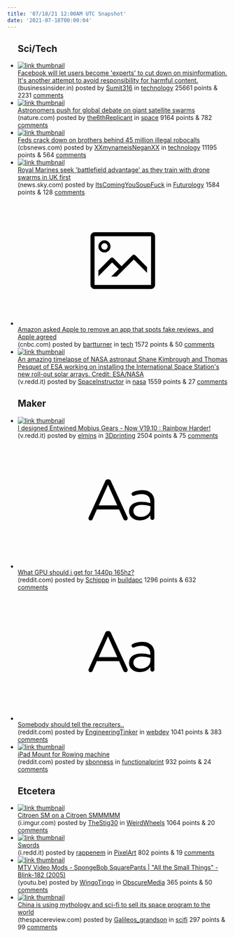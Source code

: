 ```yaml
---
title: '07/18/21 12:00AM UTC Snapshot'
date: '2021-07-18T00:00:04'
---
```

<ul>
<h2>Sci/Tech</h2>

<li><a href='https://www.businessinsider.in/tech/news/facebook-will-let-users-become-experts-to-cut-down-on-misinformation-its-another-attempt-to-avoid-responsibility-for-harmful-content-/articleshow/84500867.cms'><img src='https://b.thumbs.redditmedia.com/fjoPIV3Kmja9uhz_aK78notWXuS3FlYX7GAC13lsQbA.jpg' alt='link thumbnail'></a><div><div class='linkTitle'><a href='https://www.businessinsider.in/tech/news/facebook-will-let-users-become-experts-to-cut-down-on-misinformation-its-another-attempt-to-avoid-responsibility-for-harmful-content-/articleshow/84500867.cms'>Facebook will let users become 'experts' to cut down on misinformation. It's another attempt to avoid responsibility for harmful content.</a></div>(businessinsider.in) posted by <a href='https://www.reddit.com/user/Sumit316'>Sumit316</a> in <a href='https://www.reddit.com/r/technology'>technology</a> 25661 points & 2231 <a href='https://www.reddit.com/r/technology/comments/om58gx/facebook_will_let_users_become_experts_to_cut/'>comments</a></div></li>

<li><a href='https://www.nature.com/articles/d41586-021-01954-4'><img src='https://b.thumbs.redditmedia.com/5jXT2pQgtIHNYtlz8fx0lrczoow7tYece2V7agB7KsM.jpg' alt='link thumbnail'></a><div><div class='linkTitle'><a href='https://www.nature.com/articles/d41586-021-01954-4'>Astronomers push for global debate on giant satellite swarms</a></div>(nature.com) posted by <a href='https://www.reddit.com/user/the6thReplicant'>the6thReplicant</a> in <a href='https://www.reddit.com/r/space'>space</a> 9164 points & 782 <a href='https://www.reddit.com/r/space/comments/om0jp2/astronomers_push_for_global_debate_on_giant/'>comments</a></div></li>

<li><a href='https://www.cbsnews.com/news/robocalls-ftc-crack-down-telemarketing/'><img src='https://a.thumbs.redditmedia.com/lumyo6rAPnYk7iqY9_pwOMsHD-bi1lfznCTAaZ-oNK4.jpg' alt='link thumbnail'></a><div><div class='linkTitle'><a href='https://www.cbsnews.com/news/robocalls-ftc-crack-down-telemarketing/'>Feds crack down on brothers behind 45 million illegal robocalls</a></div>(cbsnews.com) posted by <a href='https://www.reddit.com/user/XXmynameisNeganXX'>XXmynameisNeganXX</a> in <a href='https://www.reddit.com/r/technology'>technology</a> 11195 points & 564 <a href='https://www.reddit.com/r/technology/comments/olzitr/feds_crack_down_on_brothers_behind_45_million/'>comments</a></div></li>

<li><a href='http://news.sky.com/story/royal-marines-seek-battlefield-advantage-as-they-train-with-drone-swarms-in-uk-first-12357549'><img src='https://b.thumbs.redditmedia.com/j06I1mhESzjlgwP_LUFZWy83clVxLumwPHQL7F5RETM.jpg' alt='link thumbnail'></a><div><div class='linkTitle'><a href='http://news.sky.com/story/royal-marines-seek-battlefield-advantage-as-they-train-with-drone-swarms-in-uk-first-12357549'>Royal Marines seek 'battlefield advantage' as they train with drone swarms in UK first</a></div>(news.sky.com) posted by <a href='https://www.reddit.com/user/ItsComingYouSoupFuck'>ItsComingYouSoupFuck</a> in <a href='https://www.reddit.com/r/Futurology'>Futurology</a> 1584 points & 128 <a href='https://www.reddit.com/r/Futurology/comments/om2em2/royal_marines_seek_battlefield_advantage_as_they/'>comments</a></div></li>

<li><a href='https://www.cnbc.com/2021/07/16/apple-removes-fakespot-from-app-store-after-amazon-complains.html'><svg version='1.1' viewBox='-34 -14 104 64' preserveAspectRatio='xMidYMid meet' xmlns='http://www.w3.org/2000/svg' xmlns:xlink='http://www.w3.org/1999/xlink'>
    <title>link thumbnail</title>
    <path d='M32,4H4A2,2,0,0,0,2,6V30a2,2,0,0,0,2,2H32a2,2,0,0,0,2-2V6A2,2,0,0,0,32,4ZM4,30V6H32V30Z'></path>
    <path d='M8.92,14a3,3,0,1,0-3-3A3,3,0,0,0,8.92,14Zm0-4.6A1.6,1.6,0,1,1,7.33,11,1.6,1.6,0,0,1,8.92,9.41Z'></path>
    <path d='M22.78,15.37l-5.4,5.4-4-4a1,1,0,0,0-1.41,0L5.92,22.9v2.83l6.79-6.79L16,22.18l-3.75,3.75H15l8.45-8.45L30,24V21.18l-5.81-5.81A1,1,0,0,0,22.78,15.37Z'></path>
    </svg></a><div><div class='linkTitle'><a href='https://www.cnbc.com/2021/07/16/apple-removes-fakespot-from-app-store-after-amazon-complains.html'>Amazon asked Apple to remove an app that spots fake reviews, and Apple agreed</a></div>(cnbc.com) posted by <a href='https://www.reddit.com/user/bartturner'>bartturner</a> in <a href='https://www.reddit.com/r/tech'>tech</a> 1572 points & 50 <a href='https://www.reddit.com/r/tech/comments/om2qhh/amazon_asked_apple_to_remove_an_app_that_spots/'>comments</a></div></li>

<li><a href='https://v.redd.it/4neov2iydsb71'><img src='https://a.thumbs.redditmedia.com/GkSbPDZDKkh_MnZmcq35cf1KC4TkZlVBXjyvvHcT3q0.jpg' alt='link thumbnail'></a><div><div class='linkTitle'><a href='https://v.redd.it/4neov2iydsb71'>An amazing timelapse of NASA astronaut Shane Kimbrough and Thomas Pesquet of ESA working on installing the International Space Station's new roll-out solar arrays. Credit: ESA/NASA</a></div>(v.redd.it) posted by <a href='https://www.reddit.com/user/SpaceInstructor'>SpaceInstructor</a> in <a href='https://www.reddit.com/r/nasa'>nasa</a> 1559 points & 27 <a href='https://www.reddit.com/r/nasa/comments/om5qku/an_amazing_timelapse_of_nasa_astronaut_shane/'>comments</a></div></li>

<h2>Maker</h2>

<li><a href='https://v.redd.it/7re5vtx6orb71'><img src='https://b.thumbs.redditmedia.com/Mbr3-BgtOGa4tcvCitxIlrEafDp4HPACYx2jet7O8XU.jpg' alt='link thumbnail'></a><div><div class='linkTitle'><a href='https://v.redd.it/7re5vtx6orb71'>I designed Entwined Mobius Gears - Now V19.10 : Rainbow Harder!</a></div>(v.redd.it) posted by <a href='https://www.reddit.com/user/elmins'>elmins</a> in <a href='https://www.reddit.com/r/3Dprinting'>3Dprinting</a> 2504 points & 75 <a href='https://www.reddit.com/r/3Dprinting/comments/om3bp2/i_designed_entwined_mobius_gears_now_v1910/'>comments</a></div></li>

<li><a href='https://www.reddit.com/r/buildapc/comments/om0noc/what_gpu_should_i_get_for_1440p_165hz/'><svg version='1.1' viewBox='-34 -12 104 64' preserveAspectRatio='xMidYMid slice' xmlns='http://www.w3.org/2000/svg' xmlns:xlink='http://www.w3.org/1999/xlink'>
    <title>text link thumbnail</title>
    <path d='M12.19,8.84a1.45,1.45,0,0,0-1.4-1h-.12a1.46,1.46,0,0,0-1.42,1L1.14,26.56a1.29,1.29,0,0,0-.14.59,1,1,0,0,0,1,1,1.12,1.12,0,0,0,1.08-.77l2.08-4.65h11l2.08,4.59a1.24,1.24,0,0,0,1.12.83,1.08,1.08,0,0,0,1.08-1.08,1.64,1.64,0,0,0-.14-.57ZM6.08,20.71l4.59-10.22,4.6,10.22Z'>
    </path>
    <path d='M32.24,14.78A6.35,6.35,0,0,0,27.6,13.2a11.36,11.36,0,0,0-4.7,1,1,1,0,0,0-.58.89,1,1,0,0,0,.94.92,1.23,1.23,0,0,0,.39-.08,8.87,8.87,0,0,1,3.72-.81c2.7,0,4.28,1.33,4.28,3.92v.5a15.29,15.29,0,0,0-4.42-.61c-3.64,0-6.14,1.61-6.14,4.64v.05c0,2.95,2.7,4.48,5.37,4.48a6.29,6.29,0,0,0,5.19-2.48V26.9a1,1,0,0,0,1,1,1,1,0,0,0,1-1.06V19A5.71,5.71,0,0,0,32.24,14.78Zm-.56,7.7c0,2.28-2.17,3.89-4.81,3.89-1.94,0-3.61-1.06-3.61-2.86v-.06c0-1.8,1.5-3,4.2-3a15.2,15.2,0,0,1,4.22.61Z'>
    </path>
    </svg></a><div><div class='linkTitle'><a href='https://www.reddit.com/r/buildapc/comments/om0noc/what_gpu_should_i_get_for_1440p_165hz/'>What GPU should i get for 1440p 165hz?</a></div>(reddit.com) posted by <a href='https://www.reddit.com/user/Schippp'>Schippp</a> in <a href='https://www.reddit.com/r/buildapc'>buildapc</a> 1296 points & 632 <a href='https://www.reddit.com/r/buildapc/comments/om0noc/what_gpu_should_i_get_for_1440p_165hz/'>comments</a></div></li>

<li><a href='https://www.reddit.com/r/webdev/comments/olurvh/somebody_should_tell_the_recruiters/'><svg version='1.1' viewBox='-34 -12 104 64' preserveAspectRatio='xMidYMid slice' xmlns='http://www.w3.org/2000/svg' xmlns:xlink='http://www.w3.org/1999/xlink'>
    <title>text link thumbnail</title>
    <path d='M12.19,8.84a1.45,1.45,0,0,0-1.4-1h-.12a1.46,1.46,0,0,0-1.42,1L1.14,26.56a1.29,1.29,0,0,0-.14.59,1,1,0,0,0,1,1,1.12,1.12,0,0,0,1.08-.77l2.08-4.65h11l2.08,4.59a1.24,1.24,0,0,0,1.12.83,1.08,1.08,0,0,0,1.08-1.08,1.64,1.64,0,0,0-.14-.57ZM6.08,20.71l4.59-10.22,4.6,10.22Z'>
    </path>
    <path d='M32.24,14.78A6.35,6.35,0,0,0,27.6,13.2a11.36,11.36,0,0,0-4.7,1,1,1,0,0,0-.58.89,1,1,0,0,0,.94.92,1.23,1.23,0,0,0,.39-.08,8.87,8.87,0,0,1,3.72-.81c2.7,0,4.28,1.33,4.28,3.92v.5a15.29,15.29,0,0,0-4.42-.61c-3.64,0-6.14,1.61-6.14,4.64v.05c0,2.95,2.7,4.48,5.37,4.48a6.29,6.29,0,0,0,5.19-2.48V26.9a1,1,0,0,0,1,1,1,1,0,0,0,1-1.06V19A5.71,5.71,0,0,0,32.24,14.78Zm-.56,7.7c0,2.28-2.17,3.89-4.81,3.89-1.94,0-3.61-1.06-3.61-2.86v-.06c0-1.8,1.5-3,4.2-3a15.2,15.2,0,0,1,4.22.61Z'>
    </path>
    </svg></a><div><div class='linkTitle'><a href='https://www.reddit.com/r/webdev/comments/olurvh/somebody_should_tell_the_recruiters/'>Somebody should tell the recruiters..</a></div>(reddit.com) posted by <a href='https://www.reddit.com/user/EngineeringTinker'>EngineeringTinker</a> in <a href='https://www.reddit.com/r/webdev'>webdev</a> 1041 points & 383 <a href='https://www.reddit.com/r/webdev/comments/olurvh/somebody_should_tell_the_recruiters/'>comments</a></div></li>

<li><a href='https://www.reddit.com/gallery/om3fcm'><img src='https://b.thumbs.redditmedia.com/ZYzzHIEWvJ8X5lDxkEaslXZ9zJcpD5WY_4ksV6uU3aI.jpg' alt='link thumbnail'></a><div><div class='linkTitle'><a href='https://www.reddit.com/gallery/om3fcm'>iPad Mount for Rowing machine</a></div>(reddit.com) posted by <a href='https://www.reddit.com/user/sbonness'>sbonness</a> in <a href='https://www.reddit.com/r/functionalprint'>functionalprint</a> 932 points & 24 <a href='https://www.reddit.com/r/functionalprint/comments/om3fcm/ipad_mount_for_rowing_machine/'>comments</a></div></li>

<h2>Etcetera</h2>

<li><a href='https://i.imgur.com/cAIHet5.jpg'><img src='https://a.thumbs.redditmedia.com/a4zFqhy00LOmi0ZU_5PS7qZ-wOut_9ZvNRd02virMr4.jpg' alt='link thumbnail'></a><div><div class='linkTitle'><a href='https://i.imgur.com/cAIHet5.jpg'>Citroen SM on a Citroen SMMMMM</a></div>(i.imgur.com) posted by <a href='https://www.reddit.com/user/TheStig30'>TheStig30</a> in <a href='https://www.reddit.com/r/WeirdWheels'>WeirdWheels</a> 1064 points & 20 <a href='https://www.reddit.com/r/WeirdWheels/comments/olyerr/citroen_sm_on_a_citroen_smmmmm/'>comments</a></div></li>

<li><a href='https://i.redd.it/qp7lmwop1tb71.png'><img src='https://b.thumbs.redditmedia.com/jJLPAIch88IVVlrkqDVMZ1jdEfkcCkIh3u6KWbn6Wgk.jpg' alt='link thumbnail'></a><div><div class='linkTitle'><a href='https://i.redd.it/qp7lmwop1tb71.png'>Swords</a></div>(i.redd.it) posted by <a href='https://www.reddit.com/user/rappenem'>rappenem</a> in <a href='https://www.reddit.com/r/PixelArt'>PixelArt</a> 802 points & 19 <a href='https://www.reddit.com/r/PixelArt/comments/om96yi/swords/'>comments</a></div></li>

<li><a href='https://youtu.be/RF34N1jVHUk'><img src='https://b.thumbs.redditmedia.com/GfdwsCxug8lK3afpcKgmimF20G_tFrsyLzKTKUCOKgo.jpg' alt='link thumbnail'></a><div><div class='linkTitle'><a href='https://youtu.be/RF34N1jVHUk'>MTV Video Mods - SpongeBob SquarePants | "All the Small Things" - Blink-182 (2005)</a></div>(youtu.be) posted by <a href='https://www.reddit.com/user/WingoTingo'>WingoTingo</a> in <a href='https://www.reddit.com/r/ObscureMedia'>ObscureMedia</a> 365 points & 50 <a href='https://www.reddit.com/r/ObscureMedia/comments/oltg3e/mtv_video_mods_spongebob_squarepants_all_the/'>comments</a></div></li>

<li><a href='https://www.thespacereview.com/article/4212/1'><img src='https://b.thumbs.redditmedia.com/vjOoIO3xlPT1B-9qE3tC08BNTedxKCsbKszsHxOU-uI.jpg' alt='link thumbnail'></a><div><div class='linkTitle'><a href='https://www.thespacereview.com/article/4212/1'>China is using mythology and sci-fi to sell its space program to the world</a></div>(thespacereview.com) posted by <a href='https://www.reddit.com/user/Galileos_grandson'>Galileos_grandson</a> in <a href='https://www.reddit.com/r/scifi'>scifi</a> 297 points & 99 <a href='https://www.reddit.com/r/scifi/comments/om6sgt/china_is_using_mythology_and_scifi_to_sell_its/'>comments</a></div></li>

</ul>
